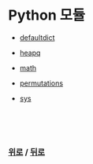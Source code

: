 # Python 모듈

* [defaultdict](/Python/module/defaultdict.md)

* [heapq](/Python/module/defaultdict.md)

* [math](/Python/module/math.md)

* [permutations](/Python/module/permutations.md)

* [sys](/Python/module/sys.md)

<br>

<br>

<br>

### [위로](#python-모듈) / [뒤로](/README/#)
